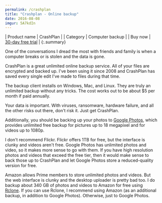 ```yaml
---
permalink: /crashplan
title: "Crashplan - Online backup"
date: 2016-08-08
imgur: 5A7kdIn
---
```


| Product name | CrashPlan                                               |
| Category     | Computer backup                                         |
| Buy now      | [30-day free trial](https://store.crashplan.com/store/) |
{:.summary}

One of the conversations I dread the most with friends and family is when a
computer breaks or is stolen and the data is gone.

CrashPlan is a great unlimited online backup service. All of your files are
encrypted and backed up. I've been using it since 2008 and CrashPlan has saved
every single edit I've made to files during that time.

The backup client installs on Windows, Mac, and Linux. They are truly an
unlimited backup without any tricks. The cost works out to be about $5 per
month if paid annually.

Your data is important. With viruses, ransomware, hardware failure, and all the
other risks out there, don't risk it. Just get CrashPlan.

Additionally, you should be backing up your photos to [Google Photos](https://photos.google.com/), which
provides unlimited free backup for pictures up to 18 megapixel and for videos up to 1080p.

I don't recommend Flickr. Flickr offers 1TB for free, but the interface is
clunky and videos aren't free. Google Photos has unlimited photos and video, so
it makes more sense to go with them. If you have high resolution photos and
videos that exceed the free tier, then it would make sense to back those up to
CrashPlan and let Google Photos store a reduced-quality version for free.

Amazon allows Prime members to store unlimited photos and videos. But the web
interface is clunky and the desktop uploader is pretty bad too. I do backup
about 340 GB of photos and videos to Amazon for free using
[Rclone](http://rclone.org/). If you can use Rclone, I recommend using Amazon
(as an additional backup, in addition to Google Photos). Otherwise, just to
Google Photos.
